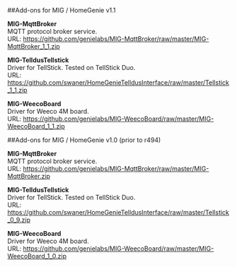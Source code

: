 ##Add-ons for MIG / HomeGenie v1.1

**MIG-MqttBroker**
<br /> MQTT protocol broker service.
<br /> URL: https://github.com/genielabs/MIG-MqttBroker/raw/master/MIG-MqttBroker_1_1.zip


**MIG-TelldusTellstick**
<br /> Driver for TellStick. Tested on TellStick Duo.
<br /> URL: https://github.com/swaner/HomeGenieTelldusInterface/raw/master/Tellstick_1_1.zip


**MIG-WeecoBoard**
<br /> Driver for Weeco 4M board.
<br /> URL: https://github.com/genielabs/MIG-WeecoBoard/raw/master/MIG-WeecoBoard_1_1.zip

##Add-ons for MIG / HomeGenie v1.0 (prior to r494)

**MIG-MqttBroker**
<br /> MQTT protocol broker service.
<br /> URL: https://github.com/genielabs/MIG-MqttBroker/raw/master/MIG-MqttBroker.zip


**MIG-TelldusTellstick**
<br /> Driver for TellStick. Tested on TellStick Duo.
<br /> URL: https://github.com/swaner/HomeGenieTelldusInterface/raw/master/Tellstick_0_9.zip


**MIG-WeecoBoard**
<br /> Driver for Weeco 4M board.
<br /> URL: https://github.com/genielabs/MIG-WeecoBoard/raw/master/MIG-WeecoBoard_1_0.zip
